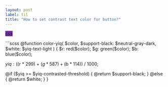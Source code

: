 ```yaml
---
layout: post
label: til
title: "How to set contrast text color for button?"
---
```


<p>
  
  <span class="issue-label" style="background-color: #792da8">css</span>
  
</p>
```scss
@function color-yiq(
  $color,
  $support-black: $neutral-gray-dark,
  $white: $yiq-text-light
) {
  $r: red($color);
  $g: green($color);
  $b: blue($color);

  $yiq: (($r * 299) + ($g * 587) + ($b * 114)) / 1000;

  @if ($yiq >= $yiq-contrasted-threshold) {
    @return $support-black;
  } @else {
    @return $white;
  }
}
```

